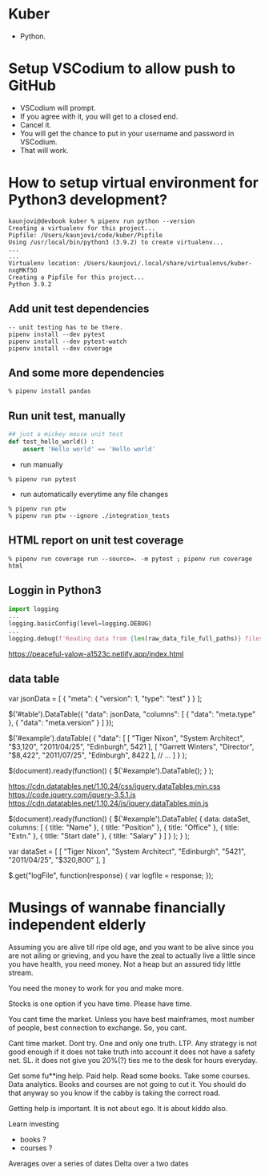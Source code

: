 # Kuber

- Python. 

# Setup VSCodium to allow push to GitHub

- VSCodium will prompt. 
- If you agree with it, you will get to a closed end. 
- Cancel it. 
- You will get the chance to put in your username and password in VSCodium. 
- That will work. 

# How to setup virtual environment for Python3 development? 

```batch 
kaunjovi@devbook kuber % pipenv run python --version 
Creating a virtualenv for this project...
Pipfile: /Users/kaunjovi/code/kuber/Pipfile
Using /usr/local/bin/python3 (3.9.2) to create virtualenv...
...
... 
Virtualenv location: /Users/kaunjovi/.local/share/virtualenvs/kuber-nxgMKf5O
Creating a Pipfile for this project...
Python 3.9.2
```

## Add unit test dependencies

```
-- unit testing has to be there. 
pipenv install --dev pytest
pipenv install --dev pytest-watch
pipenv install --dev coverage 
```

## And some more dependencies

```
% pipenv install pandas
```

## Run unit test, manually 

```python
## just a mickey mouse unit test 
def test_hello_world() : 
    assert 'Hello world' == 'Hello world'
```

- run manually

```
% pipenv run pytest
``` 

- run automatically everytime any file changes

```
% pipenv run ptw
% pipenv run ptw --ignore ./integration_tests 
```

## HTML report on unit test coverage 

```
% pipenv run coverage run --source=. -m pytest ; pipenv run coverage html
```

## Loggin in Python3

```python
import logging
...
logging.basicConfig(level=logging.DEBUG)
...
logging.debug(f'Reading data from {len(raw_data_file_full_paths)} files.')
```

https://peaceful-yalow-a1523c.netlify.app/index.html

## data table 

var jsonData = [
    { "meta": { "version": 1, "type": "test" } }
];

$('#table').DataTable({
    "data": jsonData,
    "columns": [
      { "data": "meta.type" },
      { "data": "meta.version" }
    ]
});

$('#example').dataTable( {
    "data": [
        [ "Tiger Nixon", "System Architect", "$3,120", "2011/04/25", "Edinburgh", 5421 ],
        [ "Garrett Winters", "Director", "$8,422", "2011/07/25", "Edinburgh", 8422 ],
        // ...
    ]
} );

$(document).ready(function() {
    $('#example').DataTable();
} );

https://cdn.datatables.net/1.10.24/css/jquery.dataTables.min.css
https://code.jquery.com/jquery-3.5.1.js
https://cdn.datatables.net/1.10.24/js/jquery.dataTables.min.js

$(document).ready(function() {
    $('#example').DataTable( {
        data: dataSet,
        columns: [
            { title: "Name" },
            { title: "Position" },
            { title: "Office" },
            { title: "Extn." },
            { title: "Start date" },
            { title: "Salary" }
        ]
    } );
} );

var dataSet = [
    [ "Tiger Nixon", "System Architect", "Edinburgh", "5421", "2011/04/25", "$320,800" ],
]

$.get("logFile", function(response) {
     var logfile = response;
});


# Musings of wannabe financially independent elderly 

Assuming 
    you are alive till ripe old age, 
    and you want to be alive since you are not ailing or grieving, 
    and you have the zeal to actually live a little since you have health, 
you need money. 
Not a heap but an assured tidy little stream. 

You need the money to work for you and make more. 

Stocks is one option if you have time. Please have time. 

You cant time the market. 
Unless you have best mainframes, most number of people, best connection to exchange. 
So, you cant. 

Cant time market. Dont try. 
One and only one truth. LTP. 
Any strategy is not good enough if 
it does not take truth into account
it does not have a safety net. SL. 
it does not give you 20%(?) 
ties me to the desk for hours everyday. 


Get some fu**ing help. Paid help. 
Read some books. 
Take some courses. Data analytics.
Books and courses are not going to cut it. 
You should do that anyway so you know if the cabby is taking the correct road. 

Getting help is important. It is not about ego. It is about kiddo also. 

Learn investing 
- books ? 
- courses ? 

 
Averages over a series of dates 
Delta over a two dates 





